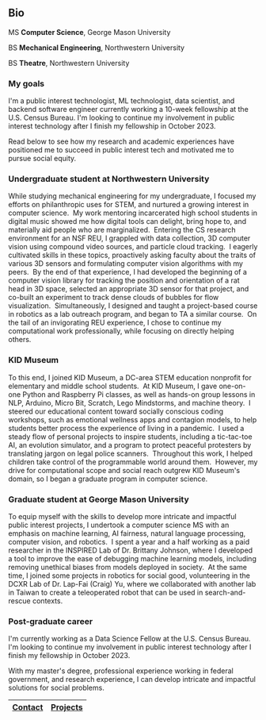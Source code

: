 <h2>Bio</h2>

MS **Computer Science**, George Mason University

BS **Mechanical Engineering**, Northwestern University

BS **Theatre**, Northwestern University

### My goals

I'm a public interest technologist, ML technologist, data scientist, and backend software engineer currently working a 10-week fellowship at the U.S. Census Bureau. I'm looking to continue my involvement in public interest technology after I finish my fellowship in October 2023.

Read below to see how my research and academic experiences have positioned me to succeed in public interest tech and motivated me to pursue social equity.

### Undergraduate student at Northwestern University

While studying mechanical engineering for my undergraduate, I focused my efforts on philanthropic uses for STEM, and nurtured a growing interest in computer science.  My work mentoring incarcerated high school students in digital music showed me how digital tools can delight, bring hope to, and materially aid people who are marginalized.  Entering the CS research environment for an NSF REU, I grappled with data collection, 3D computer vision using compound video sources, and particle cloud tracking.  I eagerly cultivated skills in these topics, proactively asking faculty about the traits of various 3D sensors and formulating computer vision algorithms with my peers.  By the end of that experience, I had developed the beginning of a computer vision library for tracking the position and orientation of a rat head in 3D space, selected an appropriate 3D sensor for that project, and co-built an experiment to track dense clouds of bubbles for flow visualization.  Simultaneously, I designed and taught a project-based course in robotics as a lab outreach program, and began to TA a similar course.  On the tail of an invigorating REU experience, I chose to continue my computational work professionally, while focusing on directly helping others.

### KID Museum

To this end, I joined KID Museum, a DC-area STEM education nonprofit for elementary and middle school students.  At KID Museum, I gave one-on-one Python and Raspberry Pi classes, as well as hands-on group lessons in NLP, Arduino, Micro Bit, Scratch, Lego Mindstorms, and machine theory.  I steered our educational content toward socially conscious coding workshops, such as emotional wellness apps and contagion models, to help students better process the experience of living in a pandemic.  I used a steady flow of personal projects to inspire students, including a tic-tac-toe AI, an evolution simulator, and a program to protect peaceful protesters by translating jargon on legal police scanners.  Throughout this work, I helped children take control of the programmable world around them.  However, my drive for computational scope and social reach outgrew KID Museum's domain, so I began a graduate program in computer science.

### Graduate student at George Mason University

To equip myself with the skills to develop more intricate and impactful public interest projects, I undertook a computer science MS with an emphasis on machine learning, AI fairness, natural language processing, computer vision, and robotics.  I spent a year and a half working as a paid researcher in the INSPIRED Lab of Dr. Brittany Johnson, where I developed a tool to improve the ease of debugging machine learning models, including removing unethical biases from models deployed in society.  At the same time, I joined some projects in robotics for social good, volunteering in the DCXR Lab of Dr. Lap-Fai (Craig) Yu, where we collaborated with another lab in Taiwan to create a teleoperated robot that can be used in search-and-rescue contexts.

### Post-graduate career

I'm currently working as a Data Science Fellow at the U.S. Census Bureau.  I'm looking to continue my involvement in public interest technology after I finish my fellowship in October 2023.

With my master's degree, professional experience working in federal government, and research experience, I can develop intricate and impactful solutions for social problems.

| [Contact](https://WrenMcQueary.github.io/contact)      | [Projects](https://WrenMcQueary.github.io/projects) |
| :---:        |        :---: |
